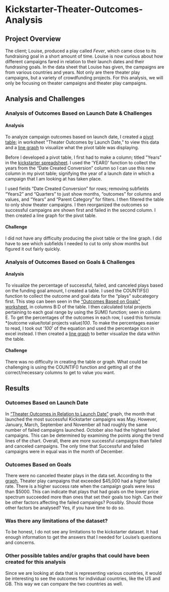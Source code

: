 # Kickstarter-Theater-Outcomes-Analysis
## Project Overview
The client; Louise, produced a play called *Fever*, which came close to its fundraising goal in a short amount of time. Louise is now curious about how different campaigns fared in relation to their launch dates and their fundrasing goals. In the data sheet that Louise has given, the campaigns are from various countries and years. Not only are there theater play campaigns, but a variety of crowdfunding projects. For this analysis, we will only be focusing on theater campaigns and theater play campaigns. 
## Analysis and Challenges
### Analysis of Outcomes Based on Launch Date & Challenges
#### Analysis
To analyze campaign outcomes based on launch date, I created a [pivot table](https://github.com/Ariannatopbjerg/Bootcamp-first-repository-/blob/main/Kickstarter_Challenge.xlsx); in worksheet "Theater Outcomes by Launch Date," to view this data and a [line graph](https://github.com/Ariannatopbjerg/Bootcamp-first-repository-/blob/main/Theater_Outcomes_vs_Launch.png) to visualize what the pivot table was displaying. 

Before I developed a pivot table, I first had to make a column; titled "Years" in the [kickstarter spreadsheet](https://github.com/Ariannatopbjerg/Bootcamp-first-repository-/blob/main/Kickstarter_Challenge.xlsx). I used the 'YEAR()' function to collect the years from the “Date Created Conversion” column so I can use this new column in my pivot table; signifying the year of a launch date in which a campaign that I am looking at has taken place. 

I used fields “Date Created Conversion” for rows; removing subfields “Years2” and “Quarters” to just show months, “outcomes” for columns and values, and “Years” and “Parent Category” for filters. I then filtered the table to only show theater campaigns. I then reorganized the outcomes so successful campaigns are shown first and failed in the second column. I then created a line graph for the pivot table.  
#### Challenge
I did not have any difficulty producing the pivot table or the line graph. I did have to see which subfields I needed to cut to only show months but figured it out fairly quickly.
### Analysis of Outcomes Based on Goals & Challenges
#### Analysis
To visualize the percentage of successful, failed, and canceled plays based on the funding goal amount, I created a table. I used the COUNTIFS() function to collect the outcome and goal data for the “plays” subcategory first. This step can been seen in the [“Outcomes Based on Goals” worksheet](https://github.com/Ariannatopbjerg/Bootcamp-first-repository-/blob/main/Kickstarter_Challenge.xlsx), in columns B:D of the table. I then calculated total projects pertaining to each goal range by using the SUM() function; seen in column E. To get the percentages of the outcomes in each row, I used this formula: *(outcome value/total projects value)*100*. To make the percentages easier to read, I took out ‘*100*’ of the equation and used the percentage icon in excel instead. I then created a [line graph](https://github.com/Ariannatopbjerg/Bootcamp-first-repository-/blob/main/Outcomes_vs_Goals.png) to better visualize the data within the table. 
#### Challenge
There was no difficulty in creating the table or graph. What could be challenging is using the COUNTIF() function and getting all of the correct/necessary columns to get to value you want.
## Results
### Outcomes Based on Launch Date
In [“Theater Outcomes in Relation to Launch Date”](https://github.com/Ariannatopbjerg/Bootcamp-first-repository-/blob/main/Theater_Outcomes_vs_Launch.png) graph, the month that launched the most successful Kickstarter campaigns was May. However, January, March, September and November all had roughly the same number of failed campaigns launched. October also had the highest failed campaigns. This can be determined by examining the points along the trend lines of the chart. Overall, there are more successful campaigns than failed and canceled campaigns. The only time that Successful and failed campaigns were in equal was in the month of December.
### Outcomes Based on Goals
There were no canceled theater plays in the data set. According to the [graph](https://github.com/Ariannatopbjerg/Bootcamp-first-repository-/blob/main/Outcomes_vs_Goals.png), Theater play campaigns that exceeded $45,000 had a higher failed rate. There is a higher success rate when the campaign goals were less than $5000. This can indicate that plays that had goals on the lower price spectrum succeeded more than ones that set their goals too high. Can their be other factors affecting the failed campaings? Possibly. Should those other factors be analysed? Yes, if you have time to do so. 
### Was there any limitations of the dataset?
To be honest, I do not see any limitations to the kickstarter dataset. It had enough information to get the answers that I needed for Louise’s questions and concerns.
### Other possible tables and/or graphs that could have been created for this analysis
Since we are looking at data that is representing various countries, it would be interesting to see the outcomes for individual countries, like the US and GB. This way we can compare the two countries as well. 
